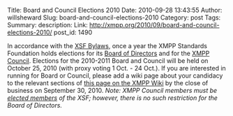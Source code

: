 Title: Board and Council Elections 2010
Date: 2010-09-28 13:43:55
Author: willsheward
Slug: board-and-council-elections-2010
Category: post
Tags: 
Summary: description:
Link: http://xmpp.org/2010/09/board-and-council-elections-2010/
post_id: 1490

<!--In accordance with the XSF Bylaws, once a year the XMPP Standards Foundation holds elections for its Board of Directors and for the XMPP Council. Elections for the 2010-2011 Board and Council will be held on October 25, 2010 (with proxy voting 1 Oct. - 24 Oct.).....-->


In accordance with the [XSF Bylaws](/about-xmpp/xsf/xsf-bylaws/), once a year the XMPP Standards Foundation holds elections for its [Board of Directors](http://xmpp.org/about-xmpp/xsf/the-xsf-board-of-directors/) and for the [XMPP Council](http://xmpp.org/about-xmpp/xsf/the-xsf-council/). Elections for the 2010-2011 Board and Council will be held on October 25, 2010 (with proxy voting 1 Oct. - 24 Oct.). If you are interested in running for Board or Council, please add a wiki page about your candidacy to the relevant sections of [this page on the XMPP Wiki](http://wiki.xmpp.org/web/Board_and_Council_Elections_2010) by the close of business on September 30, 2010. _Note: XMPP Council members must be _[_elected members_](http://xmpp.org/about-xmpp/xsf/xsf-member-list/)_ of the XSF; however, there is no such restriction for the Board of Directors._
